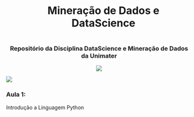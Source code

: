 

<div id="user-content-toc">
  <ul>
    <h1 align="center" style="display: inline-block;"> Mineração de Dados e DataScience</h1>
  </ul>
</div>


<h3 align="center"> Repositório da Disciplina DataScience e Mineração de Dados da Unimater </h3>

<p  align="center">
<img src="https://user-images.githubusercontent.com/73097560/115834477-dbab4500-a447-11eb-908a-139a6edaec5c.gif">             
<br>
</p>

![](Imagem/gif.gif)

### Aula 1:

Introdução a Linguagem Python

